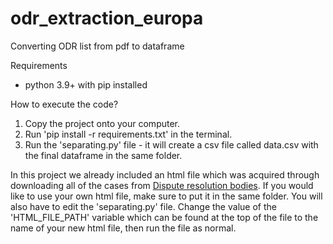 # odr_extraction_europa
Converting ODR list from pdf to dataframe

Requirements
- python 3.9+ with pip installed


How to execute the code?
1. Copy the project onto your computer.
2. Run 'pip install -r requirements.txt' in the terminal.
3. Run the 'separating.py' file - it will create a csv file called data.csv with the final dataframe in the same folder.

In this project we already included an html file which was acquired through downloading all of the cases from [Dispute resolution bodies](https://ec.europa.eu/consumers/odr/main/?event=main.adr.show2).
If you would like to use your own html file, make sure to put it in the same folder. You will also have to edit the 'separating.py' file.
Change the value of the 'HTML_FILE_PATH' variable which can be found at the top of the file to the name of your new html file, then run the file as normal.

